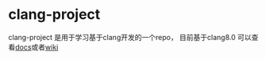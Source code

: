 # clang-project 
clang-project 是用于学习基于clang开发的一个repo， 目前基于clang8.0
可以查看[docs](https://github.com/kxingyx/clang-project/tree/master/docs)或者[wiki](https://github.com/kxingyx/clang-project/wiki)
